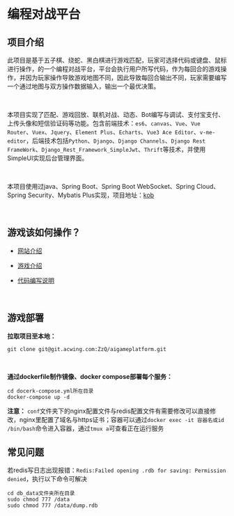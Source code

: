 # 编程对战平台

## 项目介绍

此项目是基于五子棋、绕蛇、黑白棋进行游戏匹配，玩家可选择代码或键盘、鼠标进行操作，的一个编程对战平台，平台会执行用户所写代码，作为每回合的游戏操作，并因为玩家操作导致游戏地图不同，因此导致每回合输出不同，玩家需要编写一个通过地图与双方操作数据输入，输出一个最优决策。

<br>

本项目实现了匹配、游戏回放、联机对战、动态、Bot编写与调试、支付宝支付、上传头像和短信验证码等功能。包含前端技术：`es6`、`canvas`、`Vue`、`Vue Router`、`Vuex`、`Jquery`、`Element Plus`、`Echarts`、`Vue3 Ace Editor`、`v-me-editor`，后端技术包括`Python`、`Django`、`Django Channels`、`Django Rest FrameWork`、`Django_Rest_Framework_SimpleJwt`、`Thrift`等技术，并使用SimpleUI实现后台管理界面。

<br>

本项目使用过java、Spring Boot、Spring Boot WebSocket、Spring Cloud、Spring Security、Mybatis Plus实现，项目地址：[kob](https://git.acwing.com/study/project1/kob)

<br>

## 游戏该如何操作？

* [网站介绍](https://aigame.zzqahm.top/intro/)

* [游戏介绍](https://aigame.zzqahm.top/game_intro/)

* [代码编写说明](https://aigame.zzqahm.top/codehelper/)

<br>

## 游戏部署

**拉取项目至本地：**
```git
git clone git@git.acwing.com:ZzQ/aigameplatform.git
```
<br>

**通过dockerfile制作镜像、docker compose部署每个服务：**
```shell
cd docerk-compose.yml所在目录
docker-compose up -d
```

**注意：** `conf`文件夹下的nginx配置文件与redis配置文件有需要修改可以直接修改，nginx里配置了域名与https证书；容器可以通过`docker exec -it 容器名或id /bin/bash`命令进入容器，通过`tmux a`可查看正在运行服务


## 常见问题

若redis写日志出现报错：`Redis:Failed opening .rdb for saving: Permission denied`，执行以下命令可解决
```shell
cd db_data文件夹所在目录
sudo chmod 777 /data
sudo chmod 777 /data/dump.rdb
```
